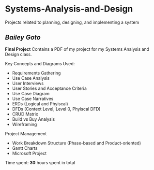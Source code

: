 # Systems-Analysis-and-Design
Projects related to planning, designing, and implementing a system

## *Bailey Goto*

**Final Project** Contains a PDF of my project for my Systems Analysis and Design class. 

Key Concepts and Diagrams Used: 
* Requirements Gathering
* Use Case Analysis
* User Interviews
* User Stories and Acceptance Criteria
* Use Case Diagram
* Use Case Narratives
* ERDs (Logical and Phyiscal)
* DFDs (Context Level, Level 0, Phyiscal DFD)
* CRUD Matrix
* Build vs Buy Analysis
* Wireframing

Project Management
* Work Breakdown Structure (Phase-based and Product-oriented)
* Gantt Charts
* Microsoft Project



Time spent: **30** hours spent in total


